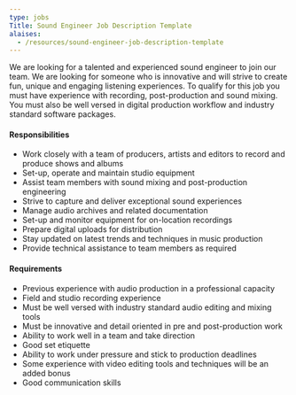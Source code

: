 ```yaml
---
type: jobs
Title: Sound Engineer Job Description Template
alaises:
  - /resources/sound-engineer-job-description-template
---
```


We are looking for a talented and experienced sound engineer to join our team. We are looking for someone who is innovative and will strive to create fun, unique and engaging listening experiences. To qualify for this job you must have experience with recording, post-production and sound mixing. You must also be well versed in digital production workflow and industry standard software packages.

#### Responsibilities

- Work closely with a team of producers, artists and editors to record and produce shows and albums
- Set-up, operate and maintain studio equipment
- Assist team members with sound mixing and post-production engineering
- Strive to capture and deliver exceptional sound experiences
- Manage audio archives and related documentation
- Set-up and monitor equipment for on-location recordings
- Prepare digital uploads for distribution
- Stay updated on latest trends and techniques in music production
- Provide technical assistance to team members as required

#### Requirements

- Previous experience with audio production in a professional capacity
- Field and studio recording experience
- Must be well versed with industry standard audio editing and mixing tools
- Must be innovative and detail oriented in pre and post-production work
- Ability to work well in a team and take direction
- Good set etiquette
- Ability to work under pressure and stick to production deadlines
- Some experience with video editing tools and techniques will be an added bonus
- Good communication skills
